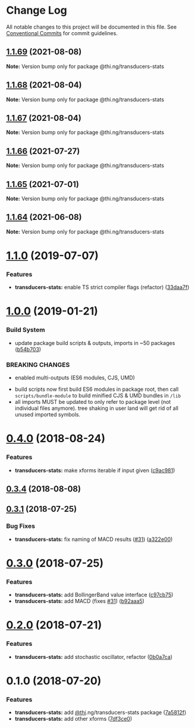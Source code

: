 # Change Log

All notable changes to this project will be documented in this file.
See [Conventional Commits](https://conventionalcommits.org) for commit guidelines.

## [1.1.69](https://github.com/thi-ng/umbrella/compare/@thi.ng/transducers-stats@1.1.68...@thi.ng/transducers-stats@1.1.69) (2021-08-08)

**Note:** Version bump only for package @thi.ng/transducers-stats





## [1.1.68](https://github.com/thi-ng/umbrella/compare/@thi.ng/transducers-stats@1.1.67...@thi.ng/transducers-stats@1.1.68) (2021-08-04)

**Note:** Version bump only for package @thi.ng/transducers-stats





## [1.1.67](https://github.com/thi-ng/umbrella/compare/@thi.ng/transducers-stats@1.1.66...@thi.ng/transducers-stats@1.1.67) (2021-08-04)

**Note:** Version bump only for package @thi.ng/transducers-stats





## [1.1.66](https://github.com/thi-ng/umbrella/compare/@thi.ng/transducers-stats@1.1.65...@thi.ng/transducers-stats@1.1.66) (2021-07-27)

**Note:** Version bump only for package @thi.ng/transducers-stats





## [1.1.65](https://github.com/thi-ng/umbrella/compare/@thi.ng/transducers-stats@1.1.64...@thi.ng/transducers-stats@1.1.65) (2021-07-01)

**Note:** Version bump only for package @thi.ng/transducers-stats





## [1.1.64](https://github.com/thi-ng/umbrella/compare/@thi.ng/transducers-stats@1.1.63...@thi.ng/transducers-stats@1.1.64) (2021-06-08)

**Note:** Version bump only for package @thi.ng/transducers-stats





# [1.1.0](https://github.com/thi-ng/umbrella/compare/@thi.ng/transducers-stats@1.0.19...@thi.ng/transducers-stats@1.1.0) (2019-07-07)

### Features

* **transducers-stats:** enable TS strict compiler flags (refactor) ([33daa7f](https://github.com/thi-ng/umbrella/commit/33daa7f))

# [1.0.0](https://github.com/thi-ng/umbrella/compare/@thi.ng/transducers-stats@0.4.23...@thi.ng/transducers-stats@1.0.0) (2019-01-21)

### Build System

* update package build scripts & outputs, imports in ~50 packages ([b54b703](https://github.com/thi-ng/umbrella/commit/b54b703))

### BREAKING CHANGES

* enabled multi-outputs (ES6 modules, CJS, UMD)

- build scripts now first build ES6 modules in package root, then call
  `scripts/bundle-module` to build minified CJS & UMD bundles in `/lib`
- all imports MUST be updated to only refer to package level
  (not individual files anymore). tree shaking in user land will get rid of
  all unused imported symbols.

<a name="0.4.0"></a>
# [0.4.0](https://github.com/thi-ng/umbrella/compare/@thi.ng/transducers-stats@0.3.4...@thi.ng/transducers-stats@0.4.0) (2018-08-24)

### Features

* **transducers-stats:** make xforms iterable if input given ([c9ac981](https://github.com/thi-ng/umbrella/commit/c9ac981))

<a name="0.3.4"></a>
## [0.3.4](https://github.com/thi-ng/umbrella/compare/@thi.ng/transducers-stats@0.3.3...@thi.ng/transducers-stats@0.3.4) (2018-08-08)

<a name="0.3.1"></a>
## [0.3.1](https://github.com/thi-ng/umbrella/compare/@thi.ng/transducers-stats@0.3.0...@thi.ng/transducers-stats@0.3.1) (2018-07-25)

### Bug Fixes

* **transducers-stats:** fix naming of MACD results ([#31](https://github.com/thi-ng/umbrella/issues/31)) ([a322e00](https://github.com/thi-ng/umbrella/commit/a322e00))

<a name="0.3.0"></a>
# [0.3.0](https://github.com/thi-ng/umbrella/compare/@thi.ng/transducers-stats@0.2.0...@thi.ng/transducers-stats@0.3.0) (2018-07-25)

### Features

* **transducers-stats:** add BollingerBand value interface ([c97cb75](https://github.com/thi-ng/umbrella/commit/c97cb75))
* **transducers-stats:** add MACD (fixes [#31](https://github.com/thi-ng/umbrella/issues/31)) ([b92aaa5](https://github.com/thi-ng/umbrella/commit/b92aaa5))

<a name="0.2.0"></a>
# [0.2.0](https://github.com/thi-ng/umbrella/compare/@thi.ng/transducers-stats@0.1.0...@thi.ng/transducers-stats@0.2.0) (2018-07-21)

### Features

* **transducers-stats:** add stochastic oscillator, refactor ([0b0a7ca](https://github.com/thi-ng/umbrella/commit/0b0a7ca))

<a name="0.1.0"></a>
# 0.1.0 (2018-07-20)

### Features

* **transducers-stats:** add [@thi](https://github.com/thi).ng/transducers-stats package ([7a5812f](https://github.com/thi-ng/umbrella/commit/7a5812f))
* **transducers-stats:** add other xforms ([7df3ce0](https://github.com/thi-ng/umbrella/commit/7df3ce0))
